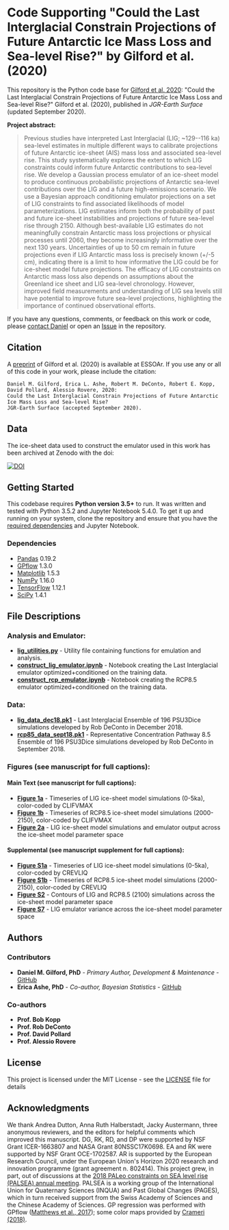 # Code Supporting "Could the Last Interglacial Constrain Projections of Future Antarctic Ice Mass Loss and Sea-level Rise?" by Gilford et al. (2020)

This repository is the Python code base for [Gilford et al. 2020](https://www.essoar.org/doi/10.1002/essoar.10501078.3):  "Could the Last Interglacial Constrain Projections of Future Antarctic Ice Mass Loss and Sea-level Rise?"
Gilford et al. (2020), published in *JGR-Earth Surface* (updated September 2020).

**Project abstract:**

> Previous studies have interpreted Last Interglacial (LIG; ~129--116 ka) sea-level estimates in multiple different ways to calibrate projections of future Antarctic ice-sheet (AIS) mass loss and associated sea-level rise. This study systematically explores the extent to which LIG constraints could inform future Antarctic contributions to sea-level rise. We develop a Gaussian process emulator of an ice-sheet model to produce continuous probabilistic projections of Antarctic sea-level contributions over the LIG and a future high-emissions scenario. We use a Bayesian approach conditioning emulator projections on a set of LIG constraints to find associated likelihoods of model parameterizations. LIG estimates inform both the probability of past and future ice-sheet instabilities and projections of future sea-level rise through 2150. Although best-available LIG estimates do not meaningfully constrain Antarctic mass loss projections or physical processes until 2060, they become increasingly informative over the next 130 years. Uncertainties of up to 50 cm remain in future projections even if LIG Antarctic mass loss is precisely known (+/-5 cm), indicating there is a limit to how informative the LIG could be for ice-sheet model future projections. The efficacy of LIG constraints on Antarctic mass loss also depends on assumptions about the Greenland ice sheet and LIG sea-level chronology. However, improved field measurements and understanding of LIG sea levels still have potential to improve future sea-level projections, highlighting the importance of continued observational efforts.

If you have any questions, comments, or feedback on this work or code, please [contact Daniel](mailto:daniel.gilford@rutgers.edu) or open an [Issue](https://github.com/Rutgers-ESSP/lig_constraints/issues) in the repository.

## Citation

A [preprint](https://www.essoar.org/doi/10.1002/essoar.10501078.3) of Gilford et al. (2020) is available at ESSOAr.
If you use any or all of this code in your work, please include the citation:
```
Daniel M. Gilford, Erica L. Ashe, Robert M. DeConto, Robert E. Kopp, David Pollard, Alessio Rovere, 2020: 
Could the Last Interglacial Constrain Projections of Future Antarctic Ice Mass Loss and Sea-level Rise? 
JGR-Earth Surface (accepted September 2020).
```

## Data

The ice-sheet data used to construct the emulator used in this work has been archived at Zenodo with the doi:

<a href="https://doi.org/10.5281/zenodo.3478486"><img src="https://zenodo.org/badge/DOI/10.5281/zenodo.3478486.svg" alt="DOI"></a>

## Getting Started

This codebase requires **Python version 3.5+** to run. It was written and tested with Python 3.5.2 and Jupyter Notebook 5.4.0.
To get it up and running on your system, clone the repository and ensure that you have the [required dependencies](requirements.txt) and Jupyter Notebook.

### Dependencies

* [Pandas](https://pandas.pydata.org/) 0.19.2
* [GPflow](https://gpflow.readthedocs.io/en/stable/) 1.3.0
* [Matplotlib](https://matplotlib.org/) 1.5.3
* [NumPy](https://numpy.org/) 1.16.0
* [TensorFlow](https://www.tensorflow.org/) 1.12.1
* [SciPy](https://www.scipy.org/) 1.4.1

## File Descriptions

### Analysis and Emulator:

* **[lig_utilities.py](./lig_utilities.py)** - Utility file containing functions for emulation and analysis.
* **[construct_lig_emulator.ipynb](./construct_lig_emulator.ipynb)** - Notebook creating the Last Interglacial emulator optimized+conditioned on the training data.
* **[construct_rcp_emulator.ipynb](./construct_rcp_emulator.ipynb)** - Notebook creating the RCP8.5 emulator optimized+conditioned on the training data.

### Data:

* **[lig_data_dec18.pk1](./data/lig_data_dec18.pk1)** - Last Interglacial Ensemble of 196 PSU3Dice simulations developed by Rob DeConto in December 2018.
* **[rcp85_data_sept18.pk1](./data/lig_data_dec18.pk1)** - Representative Concentration Pathway 8.5 Ensemble of 196 PSU3Dice simulations developed by Rob DeConto in September 2018.

### Figures (see manuscript for full captions):

#### Main Text (see manuscript for full captions):

* **[Figure 1a](./figures/Fig1a.pdf)** - Timeseries of LIG ice-sheet model simulations (0-5ka), color-coded by CLIFVMAX
* **[Figure 1b](./figures/Fig1b.pdf)** - Timeseries of RCP8.5 ice-sheet model simulations (2000-2150), color-coded by CLIFVMAX
* **[Figure 2a](./figures/Fig2a.pdf)** - LIG ice-sheet model simulations and emulator output across the ice-sheet model parameter space

#### Supplemental (see manuscript supplement for full captions):

* **[Figure S1a](./figures/FigS1a.pdf)** - Timeseries of LIG ice-sheet model simulations (0-5ka), color-coded by CREVLIQ
* **[Figure S1b](./figures/FigS1b.pdf)** - Timeseries of RCP8.5 ice-sheet model simulations (2000-2150), color-coded by CREVLIQ
* **[Figure S2](./figures/FigS2.pdf)** - Contours of LIG and RCP8.5 (2100) simulations across the ice-sheet model parameter space
* **[Figure S7](./figures/FigS7.pdf)** - LIG emulator variance across the ice-sheet model parameter space

## Authors

### Contributors
* **Daniel M. Gilford, PhD** - *Primary Author, Development & Maintenance* - [GitHub](https://github.com/dgilford)
* **Erica Ashe, PhD** - *Co-author, Bayesian Statistics* - [GitHub](https://github.com/ericaashe)

### Co-authors
* **Prof. Bob Kopp**
* **Prof. Rob DeConto**
* **Prof. David Pollard**
* **Prof. Alessio Rovere**

## License

This project is licensed under the MIT License - see the [LICENSE](LICENSE) file for details

## Acknowledgments

We thank Andrea Dutton, Anna Ruth Halberstadt, Jacky Austermann, three anonymous reviewers, and the editors for helpful comments which improved this manuscript. DG, RK, RD, and DP were supported by NSF Grant ICER-1663807 and NASA Grant 80NSSC17K0698. EA and RK were supported by NSF Grant OCE-1702587. AR is supported by the European Research Council, under the European Union's Horizon 2020 research and innovation programme (grant agreement n. 802414). This project grew, in part, out of discussions 
at the [2018 PALeo constraints on SEA level rise (PALSEA) annual meeting](https://palseagroup.weebly.com/2018-meeting.html). PALSEA is a working group of the International Union for Quaternary Sciences (INQUA) and Past Global Changes (PAGES), which in turn received support from the Swiss Academy of Sciences and the Chinese Academy of Sciences.
GP regression was performed with GPflow ([Matthews et al., 2017](http://www.jmlr.org/papers/volume18/16-537/16-537.pdf)); some color maps provided by [Crameri (2018)](http://www.fabiocrameri.ch/colourmaps.php).
